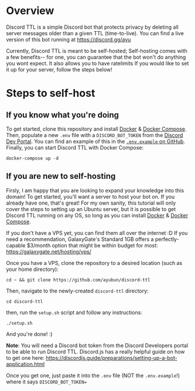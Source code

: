 # Overview

Discord TTL is a simple Discord bot that protects privacy by deleting all server messages older than a given TTL (time-to-live). You can
find a live version of this bot running at https://discord.gg/ayu

Currently, Discord TTL is meant to be self-hosted; Self-hosting comes with a few benefits-- for one, you can guarantee that the bot won't do
anything you wont expect. It also allows you to have ratelimits If you would like to set it up for your server, follow the steps below!


# Steps to self-host

## If you know what you're doing
To get started, clone this repository and install [Docker](https://docs.docker.com/engine/install/ubuntu/) 
& [Docker Compose](https://docs.docker.com/compose/install/). Then, populate a new `.env` file with a `DISCORD_BOT_TOKEN` 
from the [Discord Dev Portal](https://discord.com/developers/applications). You can find an example of this in the 
[`.env.example` on GitHub](https://github.com/ayubun/discord-ttl/blob/main/.env.example). Finally, you can start Discord TTL with Docker Compose:
```
docker-compose up -d
```

## If you are new to self-hosting
Firsly, I am happy that you are looking to expand your knowledge into this domain! To get started, you'll want a server to host your bot on.
If you already have one, that's great! For my own sanity, this tutorial will only cover the steps to setting up an Ubuntu
server, but it is possible to get Discord TTL running on any OS, so long as you can install 
[Docker](https://docs.docker.com/engine/install/ubuntu/) & [Docker Compose](https://docs.docker.com/compose/install/).

If you don't have a VPS yet, you can find them all over the internet :D If you need a recommendation, GalaxyGate's Standard 1GB offers a 
perfectly-capable $3/month option that might be within budget for most: https://galaxygate.net/hosting/vps/

Once you have a VPS, clone the repository to a desired location (such as your home directory):
```
cd ~ && git clone https://github.com/ayubun/discord-ttl
```
Then, navigate to the newly-created `discord-ttl` directory:
```
cd discord-ttl
```
then, run the `setup.sh` script and follow any instructions:
```
./setup.sh
```
And you're done! :)

**Note**: You will need a Discord bot token from the Discord Developers portal to be able to run Discord TTL. Discord.js has a really
helpful guide on how to get one here: https://discordjs.guide/preparations/setting-up-a-bot-application.html

Once you get one, just paste it into the `.env` file (NOT the `.env.example`!) where it says `DISCORD_BOT_TOKEN=`